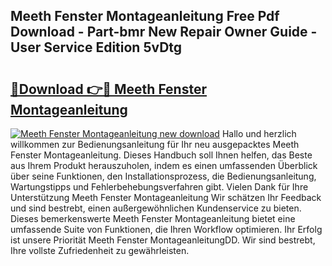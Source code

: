 ## Meeth Fenster Montageanleitung Free Pdf Download - Part-bmr New Repair Owner Guide - User Service Edition 5vDtg

# <h2><a href="http://df8i6p.blite.top/?on=Meeth+Fenster+Montageanleitung">🔗Download 👉🔴 Meeth Fenster Montageanleitung</a></h2>

[![Meeth Fenster Montageanleitung new download](https://i.imgur.com/lujVjoI.png)](http://df8i6p.blite.top/?on=Meeth+Fenster+Montageanleitung)
Hallo und herzlich willkommen zur Bedienungsanleitung für Ihr neu ausgepacktes Meeth Fenster Montageanleitung. Dieses Handbuch soll Ihnen helfen, das Beste aus Ihrem Produkt herauszuholen, indem es einen umfassenden Überblick über seine Funktionen, den Installationsprozess, die Bedienungsanleitung, Wartungstipps und Fehlerbehebungsverfahren gibt. Vielen Dank für Ihre Unterstützung Meeth Fenster Montageanleitung Wir schätzen Ihr Feedback und sind bestrebt, einen außergewöhnlichen Kundenservice zu bieten. Dieses bemerkenswerte Meeth Fenster Montageanleitung bietet eine umfassende Suite von Funktionen, die Ihren Workflow optimieren. Ihr Erfolg ist unsere Priorität Meeth Fenster MontageanleitungDD. Wir sind bestrebt, Ihre vollste Zufriedenheit zu gewährleisten.
